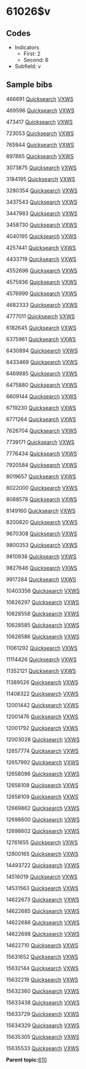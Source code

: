 # 61026$v

## Codes

-   Indicators
    -   First: 2
    -   Second: 6
-   Subfield: v

## Sample bibs

466691 [Quicksearch](https://search.library.yale.edu/catalog/466691) [VXWS](http://prodorbis.library.yale.edu:7014/vxws/GetHoldingsService?bibId=466691)

469596 [Quicksearch](https://search.library.yale.edu/catalog/469596) [VXWS](http://prodorbis.library.yale.edu:7014/vxws/GetHoldingsService?bibId=469596)

473417 [Quicksearch](https://search.library.yale.edu/catalog/473417) [VXWS](http://prodorbis.library.yale.edu:7014/vxws/GetHoldingsService?bibId=473417)

723053 [Quicksearch](https://search.library.yale.edu/catalog/723053) [VXWS](http://prodorbis.library.yale.edu:7014/vxws/GetHoldingsService?bibId=723053)

765944 [Quicksearch](https://search.library.yale.edu/catalog/765944) [VXWS](http://prodorbis.library.yale.edu:7014/vxws/GetHoldingsService?bibId=765944)

897865 [Quicksearch](https://search.library.yale.edu/catalog/897865) [VXWS](http://prodorbis.library.yale.edu:7014/vxws/GetHoldingsService?bibId=897865)

3073875 [Quicksearch](https://search.library.yale.edu/catalog/3073875) [VXWS](http://prodorbis.library.yale.edu:7014/vxws/GetHoldingsService?bibId=3073875)

3184195 [Quicksearch](https://search.library.yale.edu/catalog/3184195) [VXWS](http://prodorbis.library.yale.edu:7014/vxws/GetHoldingsService?bibId=3184195)

3280354 [Quicksearch](https://search.library.yale.edu/catalog/3280354) [VXWS](http://prodorbis.library.yale.edu:7014/vxws/GetHoldingsService?bibId=3280354)

3437543 [Quicksearch](https://search.library.yale.edu/catalog/3437543) [VXWS](http://prodorbis.library.yale.edu:7014/vxws/GetHoldingsService?bibId=3437543)

3447983 [Quicksearch](https://search.library.yale.edu/catalog/3447983) [VXWS](http://prodorbis.library.yale.edu:7014/vxws/GetHoldingsService?bibId=3447983)

3458730 [Quicksearch](https://search.library.yale.edu/catalog/3458730) [VXWS](http://prodorbis.library.yale.edu:7014/vxws/GetHoldingsService?bibId=3458730)

4040195 [Quicksearch](https://search.library.yale.edu/catalog/4040195) [VXWS](http://prodorbis.library.yale.edu:7014/vxws/GetHoldingsService?bibId=4040195)

4257441 [Quicksearch](https://search.library.yale.edu/catalog/4257441) [VXWS](http://prodorbis.library.yale.edu:7014/vxws/GetHoldingsService?bibId=4257441)

4433719 [Quicksearch](https://search.library.yale.edu/catalog/4433719) [VXWS](http://prodorbis.library.yale.edu:7014/vxws/GetHoldingsService?bibId=4433719)

4552696 [Quicksearch](https://search.library.yale.edu/catalog/4552696) [VXWS](http://prodorbis.library.yale.edu:7014/vxws/GetHoldingsService?bibId=4552696)

4575936 [Quicksearch](https://search.library.yale.edu/catalog/4575936) [VXWS](http://prodorbis.library.yale.edu:7014/vxws/GetHoldingsService?bibId=4575936)

4576999 [Quicksearch](https://search.library.yale.edu/catalog/4576999) [VXWS](http://prodorbis.library.yale.edu:7014/vxws/GetHoldingsService?bibId=4576999)

4682333 [Quicksearch](https://search.library.yale.edu/catalog/4682333) [VXWS](http://prodorbis.library.yale.edu:7014/vxws/GetHoldingsService?bibId=4682333)

4777011 [Quicksearch](https://search.library.yale.edu/catalog/4777011) [VXWS](http://prodorbis.library.yale.edu:7014/vxws/GetHoldingsService?bibId=4777011)

6182645 [Quicksearch](https://search.library.yale.edu/catalog/6182645) [VXWS](http://prodorbis.library.yale.edu:7014/vxws/GetHoldingsService?bibId=6182645)

6375961 [Quicksearch](https://search.library.yale.edu/catalog/6375961) [VXWS](http://prodorbis.library.yale.edu:7014/vxws/GetHoldingsService?bibId=6375961)

6430894 [Quicksearch](https://search.library.yale.edu/catalog/6430894) [VXWS](http://prodorbis.library.yale.edu:7014/vxws/GetHoldingsService?bibId=6430894)

6433469 [Quicksearch](https://search.library.yale.edu/catalog/6433469) [VXWS](http://prodorbis.library.yale.edu:7014/vxws/GetHoldingsService?bibId=6433469)

6469885 [Quicksearch](https://search.library.yale.edu/catalog/6469885) [VXWS](http://prodorbis.library.yale.edu:7014/vxws/GetHoldingsService?bibId=6469885)

6475880 [Quicksearch](https://search.library.yale.edu/catalog/6475880) [VXWS](http://prodorbis.library.yale.edu:7014/vxws/GetHoldingsService?bibId=6475880)

6609144 [Quicksearch](https://search.library.yale.edu/catalog/6609144) [VXWS](http://prodorbis.library.yale.edu:7014/vxws/GetHoldingsService?bibId=6609144)

6719230 [Quicksearch](https://search.library.yale.edu/catalog/6719230) [VXWS](http://prodorbis.library.yale.edu:7014/vxws/GetHoldingsService?bibId=6719230)

6771264 [Quicksearch](https://search.library.yale.edu/catalog/6771264) [VXWS](http://prodorbis.library.yale.edu:7014/vxws/GetHoldingsService?bibId=6771264)

7626704 [Quicksearch](https://search.library.yale.edu/catalog/7626704) [VXWS](http://prodorbis.library.yale.edu:7014/vxws/GetHoldingsService?bibId=7626704)

7739171 [Quicksearch](https://search.library.yale.edu/catalog/7739171) [VXWS](http://prodorbis.library.yale.edu:7014/vxws/GetHoldingsService?bibId=7739171)

7776434 [Quicksearch](https://search.library.yale.edu/catalog/7776434) [VXWS](http://prodorbis.library.yale.edu:7014/vxws/GetHoldingsService?bibId=7776434)

7920584 [Quicksearch](https://search.library.yale.edu/catalog/7920584) [VXWS](http://prodorbis.library.yale.edu:7014/vxws/GetHoldingsService?bibId=7920584)

8019657 [Quicksearch](https://search.library.yale.edu/catalog/8019657) [VXWS](http://prodorbis.library.yale.edu:7014/vxws/GetHoldingsService?bibId=8019657)

8022000 [Quicksearch](https://search.library.yale.edu/catalog/8022000) [VXWS](http://prodorbis.library.yale.edu:7014/vxws/GetHoldingsService?bibId=8022000)

8088578 [Quicksearch](https://search.library.yale.edu/catalog/8088578) [VXWS](http://prodorbis.library.yale.edu:7014/vxws/GetHoldingsService?bibId=8088578)

8149160 [Quicksearch](https://search.library.yale.edu/catalog/8149160) [VXWS](http://prodorbis.library.yale.edu:7014/vxws/GetHoldingsService?bibId=8149160)

8200820 [Quicksearch](https://search.library.yale.edu/catalog/8200820) [VXWS](http://prodorbis.library.yale.edu:7014/vxws/GetHoldingsService?bibId=8200820)

9670308 [Quicksearch](https://search.library.yale.edu/catalog/9670308) [VXWS](http://prodorbis.library.yale.edu:7014/vxws/GetHoldingsService?bibId=9670308)

9800353 [Quicksearch](https://search.library.yale.edu/catalog/9800353) [VXWS](http://prodorbis.library.yale.edu:7014/vxws/GetHoldingsService?bibId=9800353)

9810938 [Quicksearch](https://search.library.yale.edu/catalog/9810938) [VXWS](http://prodorbis.library.yale.edu:7014/vxws/GetHoldingsService?bibId=9810938)

9827646 [Quicksearch](https://search.library.yale.edu/catalog/9827646) [VXWS](http://prodorbis.library.yale.edu:7014/vxws/GetHoldingsService?bibId=9827646)

9917284 [Quicksearch](https://search.library.yale.edu/catalog/9917284) [VXWS](http://prodorbis.library.yale.edu:7014/vxws/GetHoldingsService?bibId=9917284)

10403356 [Quicksearch](https://search.library.yale.edu/catalog/10403356) [VXWS](http://prodorbis.library.yale.edu:7014/vxws/GetHoldingsService?bibId=10403356)

10626297 [Quicksearch](https://search.library.yale.edu/catalog/10626297) [VXWS](http://prodorbis.library.yale.edu:7014/vxws/GetHoldingsService?bibId=10626297)

10628558 [Quicksearch](https://search.library.yale.edu/catalog/10628558) [VXWS](http://prodorbis.library.yale.edu:7014/vxws/GetHoldingsService?bibId=10628558)

10628585 [Quicksearch](https://search.library.yale.edu/catalog/10628585) [VXWS](http://prodorbis.library.yale.edu:7014/vxws/GetHoldingsService?bibId=10628585)

10628586 [Quicksearch](https://search.library.yale.edu/catalog/10628586) [VXWS](http://prodorbis.library.yale.edu:7014/vxws/GetHoldingsService?bibId=10628586)

11061292 [Quicksearch](https://search.library.yale.edu/catalog/11061292) [VXWS](http://prodorbis.library.yale.edu:7014/vxws/GetHoldingsService?bibId=11061292)

11114426 [Quicksearch](https://search.library.yale.edu/catalog/11114426) [VXWS](http://prodorbis.library.yale.edu:7014/vxws/GetHoldingsService?bibId=11114426)

11352121 [Quicksearch](https://search.library.yale.edu/catalog/11352121) [VXWS](http://prodorbis.library.yale.edu:7014/vxws/GetHoldingsService?bibId=11352121)

11389526 [Quicksearch](https://search.library.yale.edu/catalog/11389526) [VXWS](http://prodorbis.library.yale.edu:7014/vxws/GetHoldingsService?bibId=11389526)

11408322 [Quicksearch](https://search.library.yale.edu/catalog/11408322) [VXWS](http://prodorbis.library.yale.edu:7014/vxws/GetHoldingsService?bibId=11408322)

12001442 [Quicksearch](https://search.library.yale.edu/catalog/12001442) [VXWS](http://prodorbis.library.yale.edu:7014/vxws/GetHoldingsService?bibId=12001442)

12001476 [Quicksearch](https://search.library.yale.edu/catalog/12001476) [VXWS](http://prodorbis.library.yale.edu:7014/vxws/GetHoldingsService?bibId=12001476)

12001792 [Quicksearch](https://search.library.yale.edu/catalog/12001792) [VXWS](http://prodorbis.library.yale.edu:7014/vxws/GetHoldingsService?bibId=12001792)

12003028 [Quicksearch](https://search.library.yale.edu/catalog/12003028) [VXWS](http://prodorbis.library.yale.edu:7014/vxws/GetHoldingsService?bibId=12003028)

12657774 [Quicksearch](https://search.library.yale.edu/catalog/12657774) [VXWS](http://prodorbis.library.yale.edu:7014/vxws/GetHoldingsService?bibId=12657774)

12657992 [Quicksearch](https://search.library.yale.edu/catalog/12657992) [VXWS](http://prodorbis.library.yale.edu:7014/vxws/GetHoldingsService?bibId=12657992)

12658096 [Quicksearch](https://search.library.yale.edu/catalog/12658096) [VXWS](http://prodorbis.library.yale.edu:7014/vxws/GetHoldingsService?bibId=12658096)

12658108 [Quicksearch](https://search.library.yale.edu/catalog/12658108) [VXWS](http://prodorbis.library.yale.edu:7014/vxws/GetHoldingsService?bibId=12658108)

12658109 [Quicksearch](https://search.library.yale.edu/catalog/12658109) [VXWS](http://prodorbis.library.yale.edu:7014/vxws/GetHoldingsService?bibId=12658109)

12669862 [Quicksearch](https://search.library.yale.edu/catalog/12669862) [VXWS](http://prodorbis.library.yale.edu:7014/vxws/GetHoldingsService?bibId=12669862)

12698600 [Quicksearch](https://search.library.yale.edu/catalog/12698600) [VXWS](http://prodorbis.library.yale.edu:7014/vxws/GetHoldingsService?bibId=12698600)

12698602 [Quicksearch](https://search.library.yale.edu/catalog/12698602) [VXWS](http://prodorbis.library.yale.edu:7014/vxws/GetHoldingsService?bibId=12698602)

12761655 [Quicksearch](https://search.library.yale.edu/catalog/12761655) [VXWS](http://prodorbis.library.yale.edu:7014/vxws/GetHoldingsService?bibId=12761655)

12800165 [Quicksearch](https://search.library.yale.edu/catalog/12800165) [VXWS](http://prodorbis.library.yale.edu:7014/vxws/GetHoldingsService?bibId=12800165)

14493722 [Quicksearch](https://search.library.yale.edu/catalog/14493722) [VXWS](http://prodorbis.library.yale.edu:7014/vxws/GetHoldingsService?bibId=14493722)

14516019 [Quicksearch](https://search.library.yale.edu/catalog/14516019) [VXWS](http://prodorbis.library.yale.edu:7014/vxws/GetHoldingsService?bibId=14516019)

14531563 [Quicksearch](https://search.library.yale.edu/catalog/14531563) [VXWS](http://prodorbis.library.yale.edu:7014/vxws/GetHoldingsService?bibId=14531563)

14622673 [Quicksearch](https://search.library.yale.edu/catalog/14622673) [VXWS](http://prodorbis.library.yale.edu:7014/vxws/GetHoldingsService?bibId=14622673)

14622685 [Quicksearch](https://search.library.yale.edu/catalog/14622685) [VXWS](http://prodorbis.library.yale.edu:7014/vxws/GetHoldingsService?bibId=14622685)

14622686 [Quicksearch](https://search.library.yale.edu/catalog/14622686) [VXWS](http://prodorbis.library.yale.edu:7014/vxws/GetHoldingsService?bibId=14622686)

14622698 [Quicksearch](https://search.library.yale.edu/catalog/14622698) [VXWS](http://prodorbis.library.yale.edu:7014/vxws/GetHoldingsService?bibId=14622698)

14622710 [Quicksearch](https://search.library.yale.edu/catalog/14622710) [VXWS](http://prodorbis.library.yale.edu:7014/vxws/GetHoldingsService?bibId=14622710)

15631652 [Quicksearch](https://search.library.yale.edu/catalog/15631652) [VXWS](http://prodorbis.library.yale.edu:7014/vxws/GetHoldingsService?bibId=15631652)

15632144 [Quicksearch](https://search.library.yale.edu/catalog/15632144) [VXWS](http://prodorbis.library.yale.edu:7014/vxws/GetHoldingsService?bibId=15632144)

15632219 [Quicksearch](https://search.library.yale.edu/catalog/15632219) [VXWS](http://prodorbis.library.yale.edu:7014/vxws/GetHoldingsService?bibId=15632219)

15632360 [Quicksearch](https://search.library.yale.edu/catalog/15632360) [VXWS](http://prodorbis.library.yale.edu:7014/vxws/GetHoldingsService?bibId=15632360)

15633438 [Quicksearch](https://search.library.yale.edu/catalog/15633438) [VXWS](http://prodorbis.library.yale.edu:7014/vxws/GetHoldingsService?bibId=15633438)

15633729 [Quicksearch](https://search.library.yale.edu/catalog/15633729) [VXWS](http://prodorbis.library.yale.edu:7014/vxws/GetHoldingsService?bibId=15633729)

15634329 [Quicksearch](https://search.library.yale.edu/catalog/15634329) [VXWS](http://prodorbis.library.yale.edu:7014/vxws/GetHoldingsService?bibId=15634329)

15635305 [Quicksearch](https://search.library.yale.edu/catalog/15635305) [VXWS](http://prodorbis.library.yale.edu:7014/vxws/GetHoldingsService?bibId=15635305)

15635533 [Quicksearch](https://search.library.yale.edu/catalog/15635533) [VXWS](http://prodorbis.library.yale.edu:7014/vxws/GetHoldingsService?bibId=15635533)

**Parent topic:**[610](../../tags/610/610.md)

